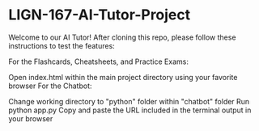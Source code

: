 # LIGN-167-AI-Tutor-Project
Welcome to our AI Tutor! After cloning this repo, please follow these instructions to test the features:

For the Flashcards, Cheatsheets, and Practice Exams:

Open index.html within the main project directory using your favorite browser
For the Chatbot:

Change working directory to "python" folder within "chatbot" folder
Run python app.py
Copy and paste the URL included in the terminal output in your browser
